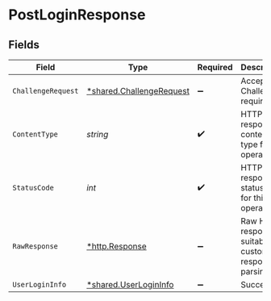 # PostLoginResponse


## Fields

| Field                                                               | Type                                                                | Required                                                            | Description                                                         |
| ------------------------------------------------------------------- | ------------------------------------------------------------------- | ------------------------------------------------------------------- | ------------------------------------------------------------------- |
| `ChallengeRequest`                                                  | [*shared.ChallengeRequest](../../models/shared/challengerequest.md) | :heavy_minus_sign:                                                  | Accepted. Challenge required                                        |
| `ContentType`                                                       | *string*                                                            | :heavy_check_mark:                                                  | HTTP response content type for this operation                       |
| `StatusCode`                                                        | *int*                                                               | :heavy_check_mark:                                                  | HTTP response status code for this operation                        |
| `RawResponse`                                                       | [*http.Response](https://pkg.go.dev/net/http#Response)              | :heavy_minus_sign:                                                  | Raw HTTP response; suitable for custom response parsing             |
| `UserLoginInfo`                                                     | [*shared.UserLoginInfo](../../models/shared/userlogininfo.md)       | :heavy_minus_sign:                                                  | Success                                                             |